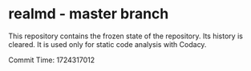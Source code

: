 # realmd - master branch

This repository contains the frozen state of the repository.
Its history is cleared. It is used only for static code
analysis with Codacy.

Commit Time: 1724317012